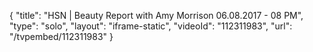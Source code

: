 {
    "title": "HSN | Beauty Report with Amy Morrison 06.08.2017 - 08 PM",
    "type": "solo",
    "layout": "iframe-static",
    "videoId": "112311983",
    "url": "\/tvpembed\/112311983"
}